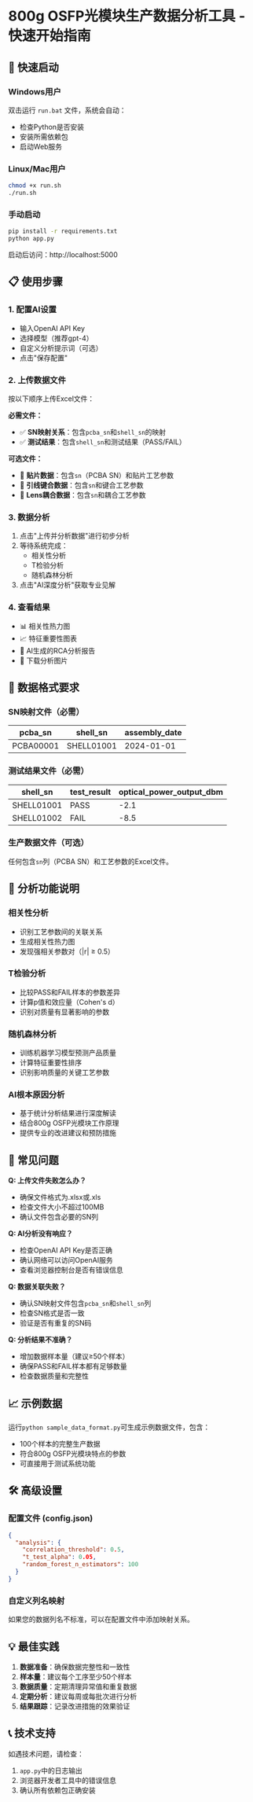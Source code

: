 # 800g OSFP光模块生产数据分析工具 - 快速开始指南

## 🚀 快速启动

### Windows用户
双击运行 `run.bat` 文件，系统会自动：
- 检查Python是否安装
- 安装所需依赖包
- 启动Web服务

### Linux/Mac用户
```bash
chmod +x run.sh
./run.sh
```

### 手动启动
```bash
pip install -r requirements.txt
python app.py
```

启动后访问：http://localhost:5000

## 📋 使用步骤

### 1. 配置AI设置
- 输入OpenAI API Key
- 选择模型（推荐gpt-4）
- 自定义分析提示词（可选）
- 点击"保存配置"

### 2. 上传数据文件
按以下顺序上传Excel文件：

**必需文件：**
- ✅ **SN映射关系**：包含`pcba_sn`和`shell_sn`的映射
- ✅ **测试结果**：包含`shell_sn`和测试结果（PASS/FAIL）

**可选文件：**
- 📎 **贴片数据**：包含`sn`（PCBA SN）和贴片工艺参数
- 📎 **引线键合数据**：包含`sn`和键合工艺参数  
- 📎 **Lens耦合数据**：包含`sn`和耦合工艺参数

### 3. 数据分析
1. 点击"上传并分析数据"进行初步分析
2. 等待系统完成：
   - 相关性分析
   - T检验分析
   - 随机森林分析
3. 点击"AI深度分析"获取专业见解

### 4. 查看结果
- 📊 相关性热力图
- 📈 特征重要性图表
- 📝 AI生成的RCA分析报告
- 💾 下载分析图片

## 📁 数据格式要求

### SN映射文件（必需）
| pcba_sn | shell_sn | assembly_date |
|---------|----------|---------------|
| PCBA00001 | SHELL01001 | 2024-01-01 |

### 测试结果文件（必需）
| shell_sn | test_result | optical_power_output_dbm |
|----------|-------------|-------------------------|
| SHELL01001 | PASS | -2.1 |
| SHELL01002 | FAIL | -8.5 |

### 生产数据文件（可选）
任何包含`sn`列（PCBA SN）和工艺参数的Excel文件。

## 🎯 分析功能说明

### 相关性分析
- 识别工艺参数间的关联关系
- 生成相关性热力图
- 发现强相关参数对（|r| ≥ 0.5）

### T检验分析
- 比较PASS和FAIL样本的参数差异
- 计算p值和效应量（Cohen's d）
- 识别对质量有显著影响的参数

### 随机森林分析
- 训练机器学习模型预测产品质量
- 计算特征重要性排序
- 识别影响质量的关键工艺参数

### AI根本原因分析
- 基于统计分析结果进行深度解读
- 结合800g OSFP光模块工作原理
- 提供专业的改进建议和预防措施

## 🔧 常见问题

**Q: 上传文件失败怎么办？**
- 确保文件格式为.xlsx或.xls
- 检查文件大小不超过100MB
- 确认文件包含必要的SN列

**Q: AI分析没有响应？**
- 检查OpenAI API Key是否正确
- 确认网络可以访问OpenAI服务
- 查看浏览器控制台是否有错误信息

**Q: 数据关联失败？**
- 确认SN映射文件包含`pcba_sn`和`shell_sn`列
- 检查SN格式是否一致
- 验证是否有重复的SN码

**Q: 分析结果不准确？**
- 增加数据样本量（建议≥50个样本）
- 确保PASS和FAIL样本都有足够数量
- 检查数据质量和完整性

## 📈 示例数据

运行`python sample_data_format.py`可生成示例数据文件，包含：
- 100个样本的完整生产数据
- 符合800g OSFP光模块特点的参数
- 可直接用于测试系统功能

## 🛠️ 高级设置

### 配置文件 (config.json)
```json
{
  "analysis": {
    "correlation_threshold": 0.5,
    "t_test_alpha": 0.05,
    "random_forest_n_estimators": 100
  }
}
```

### 自定义列名映射
如果您的数据列名不标准，可以在配置文件中添加映射关系。

## 💡 最佳实践

1. **数据准备**：确保数据完整性和一致性
2. **样本量**：建议每个工序至少50个样本
3. **数据质量**：定期清理异常值和重复数据
4. **定期分析**：建议每周或每批次进行分析
5. **结果跟踪**：记录改进措施的效果验证

## 📞 技术支持

如遇技术问题，请检查：
1. `app.py`中的日志输出
2. 浏览器开发者工具中的错误信息
3. 确认所有依赖包正确安装

